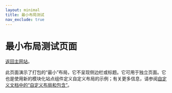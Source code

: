 ```yaml
---
layout: minimal
title: 最小布局测试
nav_exclude: true
---
```


# 最小布局测试页面

[返回主网站]({{site.baseurl}}/)。

此页面演示了打包的“最小”布局，它不呈现侧边栏或标题。它可用于独立页面。它也是使用新的模块化站点组件定义自定义布局的示例；有关更多信息，请参阅[自定义文档中的“自定义布局和包含”]({{site.baseurl}}/docs/customization/#custom-layouts-and-includes)。

